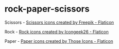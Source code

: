 # rock-paper-scissors
Scissors - <a href="https://www.flaticon.com/free-icons/scissors" title="scissors icons">Scissors icons created by Freepik - Flaticon</a>  

Rock - <a href="https://www.flaticon.com/free-icons/rock" title="rock icons">Rock icons created by Icongeek26 - Flaticon</a>  

Paper - <a href="https://www.flaticon.com/free-icons/paper" title="paper icons">Paper icons created by Those Icons - Flaticon</a>